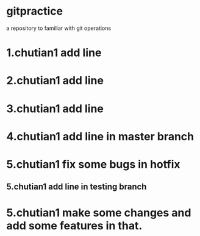 # gitpractice
a repository to familiar with git operations

# 1.chutian1 add line

# 2.chutian1 add line

# 3.chutian1 add line

# 4.chutian1 add line in master branch

# 5.chutian1 fix some bugs in hotfix

## 5.chutian1 add line in testing branch

# 5.chutian1 make some changes and add some features in that.

